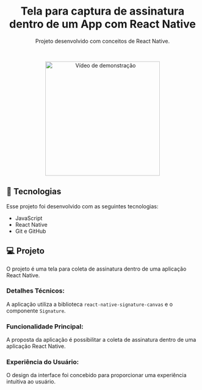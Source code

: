 <h1 align="center"> Tela para captura de assinatura dentro de um App com React Native </h1>

<p align="center">
  Projeto desenvolvido com conceitos de React Native.
</p>
<br/>

<p align="center">
  <a href="https://github.com/user-attachments/assets/d7a72abe-2ccc-40fb-b548-bf036bd51920">
    <img src="https://github.com/user-attachments/assets/d7a72abe-2ccc-40fb-b548-bf036bd51920" alt="Vídeo de demonstração" width="300" />
  </a>
</p>


## 🚀 Tecnologias

Esse projeto foi desenvolvido com as seguintes tecnologias:
- JavaScript
- React Native
- Git e GitHub

## 💻 Projeto

O projeto é uma tela para coleta de assinatura dentro de uma aplicação React Native.

### Detalhes Técnicos:

A aplicação utiliza a biblioteca `react-native-signature-canvas` e o componente `Signature`.


### Funcionalidade Principal:

A proposta da aplicação é possibilitar a coleta de assinatura dentro de uma aplicação React Native.

### Experiência do Usuário:

O design da interface foi concebido para proporcionar uma experiência intuitiva ao usuário. 
